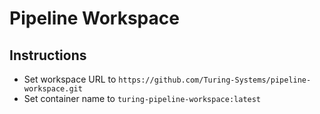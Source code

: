 # Pipeline Workspace

## Instructions

- Set workspace URL to `https://github.com/Turing-Systems/pipeline-workspace.git`
- Set container name to `turing-pipeline-workspace:latest`

